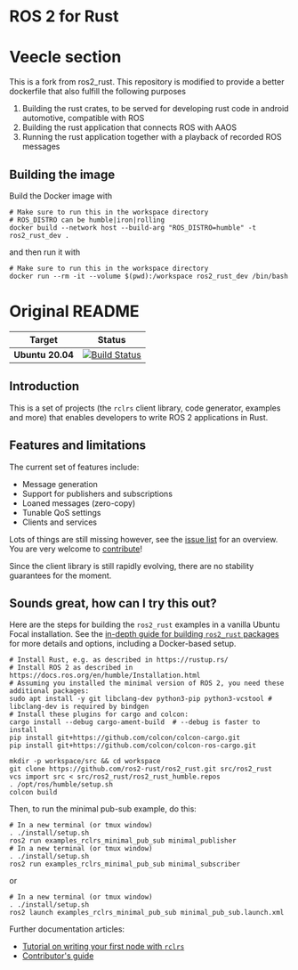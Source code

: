 ROS 2 for Rust
==============

# Veecle section
This is a fork from ros2_rust. This repository is modified to provide a better dockerfile that also fulfill the following purposes
1. Building the rust crates, to be served for developing rust code in android automotive, compatible with ROS
2. Building the rust application that connects ROS with AAOS
3. Running the rust application together with a playback of recorded ROS messages

## Building the image
Build the Docker image with

```shell
# Make sure to run this in the workspace directory
# ROS_DISTRO can be humble|iron|rolling
docker build --network host --build-arg "ROS_DISTRO=humble" -t ros2_rust_dev .
```

and then run it with

```shell
# Make sure to run this in the workspace directory
docker run --rm -it --volume $(pwd):/workspace ros2_rust_dev /bin/bash
```

# Original README
| Target | Status |
|----------|--------|
| **Ubuntu 20.04** | [![Build Status](https://github.com/ros2-rust/ros2_rust/actions/workflows/rust.yml/badge.svg?branch=main)](https://github.com/ros2-rust/ros2_rust/actions/workflows/rust.yml?branch=main) |

Introduction
------------

This is a set of projects (the `rclrs` client library, code generator, examples and more) that
enables developers to write ROS 2 applications in Rust.

Features and limitations
------------------------

The current set of features include:
- Message generation
- Support for publishers and subscriptions
- Loaned messages (zero-copy)
- Tunable QoS settings
- Clients and services

Lots of things are still missing however, see the [issue list](https://github.com/ros2-rust/ros2_rust/issues) for an overview. You are very welcome to [contribute](docs/CONTRIBUTING.md)!

Since the client library is still rapidly evolving, there are no stability guarantees for the moment.

Sounds great, how can I try this out?
-------------------------------------

Here are the steps for building the `ros2_rust` examples in a vanilla Ubuntu Focal installation. See the [in-depth guide for building `ros2_rust` packages](docs/building.md) for more details and options, including a Docker-based setup.

<!--- These steps should be kept in sync with docs/Building.md --->
```shell
# Install Rust, e.g. as described in https://rustup.rs/
# Install ROS 2 as described in https://docs.ros.org/en/humble/Installation.html
# Assuming you installed the minimal version of ROS 2, you need these additional packages:
sudo apt install -y git libclang-dev python3-pip python3-vcstool # libclang-dev is required by bindgen
# Install these plugins for cargo and colcon:
cargo install --debug cargo-ament-build  # --debug is faster to install
pip install git+https://github.com/colcon/colcon-cargo.git
pip install git+https://github.com/colcon/colcon-ros-cargo.git

mkdir -p workspace/src && cd workspace
git clone https://github.com/ros2-rust/ros2_rust.git src/ros2_rust
vcs import src < src/ros2_rust/ros2_rust_humble.repos
. /opt/ros/humble/setup.sh
colcon build
```

Then, to run the minimal pub-sub example, do this:

```shell
# In a new terminal (or tmux window)
. ./install/setup.sh
ros2 run examples_rclrs_minimal_pub_sub minimal_publisher
# In a new terminal (or tmux window)
. ./install/setup.sh
ros2 run examples_rclrs_minimal_pub_sub minimal_subscriber
```
or

```shell
# In a new terminal (or tmux window)
. ./install/setup.sh
ros2 launch examples_rclrs_minimal_pub_sub minimal_pub_sub.launch.xml
```

Further documentation articles:
- [Tutorial on writing your first node with `rclrs`](docs/writing-your-first-rclrs-node.md)
- [Contributor's guide](docs/CONTRIBUTING.md)
